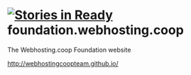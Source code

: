[![Stories in Ready](https://badge.waffle.io/WebHostingCoopTeam/WebHostingCoopTeam.github.io.png?label=ready&title=Ready)](https://waffle.io/WebHostingCoopTeam/WebHostingCoopTeam.github.io)
foundation.webhosting.coop
==========================

The Webhosting.coop Foundation website

http://webhostingcoopteam.github.io/

